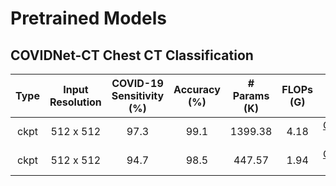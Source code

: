 # Pretrained Models

## COVIDNet-CT Chest CT Classification
| Type | Input Resolution | COVID-19 Sensitivity (%) | Accuracy (%) | # Params (K) | FLOPs (G) |        Model        |
|:----:|:----------------:|:------------------------:|:------------:|:------------:|:---------:|:-------------------:|
| ckpt |     512 x 512    |           97.3           |     99.1     |    1399.38   |    4.18   |[COVIDNet-CT-A](https://bit.ly/2BAPyvM)|
| ckpt |     512 x 512    |           94.7           |     98.5     |     447.57   |    1.94   |[COVIDNet-CT-B](https://bit.ly/3irnITl)|
